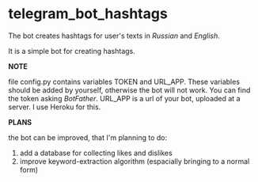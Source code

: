 # telegram_bot_hashtags
The bot creates hashtags for user's texts in *Russian* and *English*. 

It is a simple bot for creating hashtags.

**NOTE**

file config.py contains variables TOKEN and URL_APP. These variables should be added by yourself, otherwise the bot will not work. 
You can find the token asking *BotFather*. URL_APP is a url of your bot, uploaded at a server. I use Heroku for this.

**PLANS**

the bot can be improved, that I'm planning to do:
1) add a database for collecting likes and dislikes
2) improve keyword-extraction algorithm (espacially bringing to a normal form)
